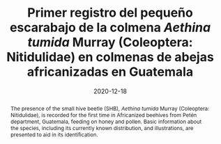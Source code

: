 ---
title: 'Primer registro del pequeño escarabajo de la colmena <i>Aethina tumida</i> Murray (Coleoptera: Nitidulidae) en colmenas de abejas africanizadas en Guatemala'
date: '2020-12-18'
doi: ''
journal: Insecta Mundi
issue: '0826'
pagination: '1–4'
zoobank: 'urn:lsid:zoobank.org:pub:DB709E02-AE60-4194-A0ED-7D3377BFFB92'
authors:
  - first_name: 'José Francisco'
    last_name: 'García-Ochaeta'
    affiliation: 'Laboratorio de Diagnóstico Fitosanitario Ministerio de Agricultura, Ganadería y Alimentación (MAGA), Petén, Guatemala'
    email: 'jfranciscogarciaochaeta@gmail.com'

download: 'https://drive.google.com/file/d/1u_iMJAk9oQ3Gl8Q53FYyDJskUShtxnJs/view?usp=sharing'

supplementary: ''

keywords:
  - SHB
  - disease
  - fermentation
 
categories:
  - Coleoptera
  - Nitidulidae
  
references:
  - authors: Arbogast R, Torto B, Teal P.
    year: 2010
    title: 'Potential for population growth of the small hive beetle <i>Aethina tumida </i>(Coleoptera: Nitidulidae) on diets of pollen dough and oranges. Florida Entomologist 93(2)'
    pages: 224–230
    doi: 
    url: 
    access: 

  - authors: Brion ACB.
    year: 2015
    title: 'Small hive beetle poses threat to bee industry. The Philippine Star.'
    pages: 
    doi: 
    url: http://www.philstar.com/agriculture/2015/02/22/1426217/small-hive-beetle-poses-threat-bee-industry
    access: (Último acceso septiembre 26, 2020).

  - authors: Brown M, Marris G, Learner J, Flatman I.
    year: 2013
    title: 'The small hive beetle, a serious threat to European apiculture. FERA [Food and Environment Research Agency]. Sand Hutton; York, UK'
    pages: 26 p
    doi: 
    url: 
    access: 

  - authors: Buchholz S, Schaffer MO, Spiewok S, Pettis JS, Duncan M, Ritter W, Spooner-Hart R, Neumann P.
    year: 2008
    title: 'Alternative food sources of <i>Aethina tumida </i>(Coleoptera: Nitidulidae). Journal Apicultural Research 47(3)'
    pages: 202–209
    doi: 
    url: 
    access: 

  - authors: Calderón RA, Ramírez M, Ramírez F, Villagra W.
    year: 2014
    title: 'Primer reporte de la presencia del pequeño escarabajo de la colmena <i>Aethina tumida</i>, en colmenas de abejas africanizadas en Nicaragua. Nota Técnica. Revista de Ciencias Veterinarias 32'
    pages: 29–33
    doi: 
    url: 
    access: 

  - authors: Habeck DH.
    year: 2002
    title: 'Chapter 77. Nitidulidae Latreille 1802. p. 311–318. In: Arnett RH Jr., Thomas MC, Skelley PE, Frank JH (eds.). American Beetles. Volume II: Polyphaga: Scarabaeoidea through Curculionoidea. Boca Raton; CRC Press'
    pages: 861 p
    doi: 
    url: 
    access: 

  - authors: Hoffmann D, Pettis J, Neumann P.
    year: 2008
    title: 'Potential host shift of the small hive beetle (<i>Aethina tumida</i>) to bumblebee colonies (<i>Bombus impatiens</i>). Insectes Sociaux 55'
    pages: 153–162
    doi: 
    url: 
    access: 

  - authors: Lóriga W, Fonte L, Demedio J.
    year: 2014
    title: 'Reporte de <i>Aethina tumida </i>Murray (Coleoptera, Nitidulidae) en colonias de la abeja sin aguijón <i>Melipona beecheii </i>Bennett de Matanzas y Mayabeque. Revista de Salud Animal 36'
    pages: 201–204
    doi: 
    url: 
    access: 

  - authors: Mürrle T, Neumann P.
    year: 2004
    title: 'Mass production of small hive beetles (<i>Aethina tumida</i>, Coleoptera: Nitidulidae). Journal of Apicultural Research 43(2)'
    pages: 144–145
    doi: 
    url: 
    access: 

  - authors: Neuman P, Ellis JD.
    year: 2008
    title: 'The small hive beetle (<i>Aethina tumida </i>Murray, Coleoptera: Nitidulidae): distribution, biology and control of an invasive species. Journal of Apicultural Research 47(3)'
    pages: 181–183
    doi: 
    url: 
    access: 

  - authors: Neumann P, Elzen P.
    year: 2004
    title: 'The biology of the small hive beetle (<i>Aethina tumida</i>, Coleoptera: Nitidulidae): Gaps in our knowledge of an invasive species. Apidologie 35'
    pages: 229–247
    doi: 
    url: 
    access: 

  - authors: OIE [Organización Mundial de Sanidad Animal].
    year: 2013
    title: 'Small hive beetle infestation (<i>Aethina tumida</i>), El Salvador.'
    pages: 
    doi: 
    url: https://www.oie.int/wahis_2/public/wahid.php/Reviewreport/Review?page_refer=MapFullEventReport&reportid=14498
    access: (Último acceso septiembre 26, 2020)

  - authors: OIE [Organización Mundial de Sanidad Animal].
    year: 2015
    title: 'Small hive beetle infestation (<i>Aethina tumida</i>), Costa Rica.'
    pages: 
    doi: 
    url: https://www.oie.int/wahis_2/public/wahid.php/Reviewreport/Review?page_refer=MapFullEventReport&reportid=18506
    access: (Último acceso septiembre 26, 2020)

  - authors: OIE [Organización Mundial de Sanidad Animal].
    year: 2016
    title: 'Small hive beetle infestation (<i>Aethina tumida</i>), Belice.'
    pages: 
    doi: 
    url: https://www.oie.int/wahis_2/public/wahid.php/Reviewreport/Review?page_refer=MapFullEventReport&reportid=22898
    access: (Último acceso septiembre 26, 2020)

  - authors: OIE [Organización Mundial de Sanidad Animal].
    year: 2019
    title: 'Manual de las Pruebas de Diagnóstico y de las Vacunas para los Animales Terrestres. Capítulo 3.2.5. Infestación por <i>Aethina tumida </i>(escarabajo de las colmenas).'
    pages: 
    doi: 
    url: https://www.oie.int/es/normas/manual-terrestre/acceso-en-linea/
    access: (Último acceso septiembre 26, 2020)

  - authors: OIE [Organización Mundial de Sanidad Animal].
    year: 2020
    title: 'Small hive beetle infestation (<i>Aethina tumida</i>), Colombia.'
    pages: 
    doi: 
    url: https://www.oie.int/wahis_2/public/wahid.php/Reviewreport/Review?page_refer=MapFullEventReport&reportid=34680
    access: (Último acceso septiembre 26, 2020)

  - authors: Stedman M.
    year: 2006
    title: 'Small Hive Beetle (SHB): <i>Aethina tumida </i>Murray (Coleoptera: Nitidulidae). Goverment of South Australia: Primary Industries and Resources.'
    pages: 
    doi: 
    url: http://www.cvbclub.com/images/SHB-Australia%202006.pdf
    access: (Último acceso septiembre 26, 2020)

  - authors: Toufailia H, Alves D, Bená D, Bento J, Lwanicki N, Cline A, Ellis JD, Ratnieks F.
    year: 2017
    title: 'First record of small hive beetle, <i>Aethina tumida </i>Murray, in South America. Journal of Apicultural Research 56(1)'
    pages: 76–80
    doi: 
    url: 
    access: 

abstract: 'The presence of the small hive beetle (SHB), <i>Aethina tumida </i>Murray (Coleoptera: Nitidulidae), is recorded for the first time in Africanized beehives from Petén department, Guatemala, feeding on honey and pollen. Basic information about the species, including its currently known distribution, and illustrations, are presented to aid in its identification.'

resumen: 'Se registra por primera vez la presencia del pequeño escarabajo de la colmena (PEC)<i>, Aethina tumida </i>Murray (Coleoptera: Nitidulidae), en colmenas de abejas africanizadas en el departamento de Petén, Guatemala, alimentándose de miel y polen. Se presenta información básica sobre la especie, su distribución conocida actual e ilustraciones para ayudar en su identificación.'
---